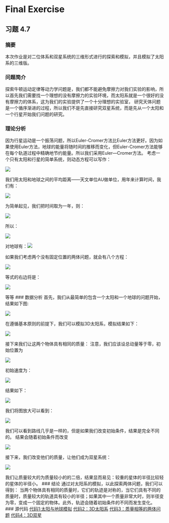 # Final Exercise
## 习题 4.7
### 摘要
本次作业是对二位体系和双星系统的三维形式进行的探索和模拟，并且模拟了太阳系的三维版。
### 问题简介
探索牛顿运动定律等动力学问题是，我们都不能避免摩擦力对我们实验的影响，所以首先我们需要找一个理想的没有摩擦力的实验环境，而太阳系就是一个很好的没有摩擦力的体系，这为我们的实验提供了一个十分理想的实验室，
研究天体问题是一个循序渐进的过程，所以我们不是先直接研究双星系统，而是先从一个太阳和一个行星开始我们问题的研究。
### 理论分析
因为行星运动是一个振荡问题，所以Euler-Cromer方法比Euler方法更好。因为如果使用Euler方法，地球的能量将随时间的推移而变化，但Euler-Cromer方法能够在每个轨道过程中精确地节约能量。所以我们采用Euler—Cromer方法。
考虑一个只有太阳和行星的简单系统，则动态方程可以写作：


![](https://github.com/maxiaobao233/compuational_physics_N2015301020106/blob/master/f1.png)


我们用太阳和地球之间的平均距离——天文单位AU做单位，用年来计算时间，我们有：


![](https://github.com/maxiaobao233/compuational_physics_N2015301020106/blob/master/f2.png)


为简单起见，我们把时间取为一年，则：


![](https://github.com/maxiaobao233/compuational_physics_N2015301020106/blob/master/f3.png)


所以：


![](https://github.com/maxiaobao233/compuational_physics_N2015301020106/blob/master/f4.png)


对地球有：![](https://github.com/maxiaobao233/compuational_physics_N2015301020106/blob/master/f5.png)

如果我们考虑两个没有固定位置的两体问题，就会有八个方程：

![](https://github.com/maxiaobao233/compuational_physics_N2015301020106/blob/master/f6.png)


等式的右边将是：


![](https://github.com/maxiaobao233/compuational_physics_N2015301020106/blob/master/f7.png)



等等
### 数据分析
首先，我们从最简单的包含一个太阳和一个地球的问题开始，结果如下图:


![](https://github.com/maxiaobao233/compuational_physics_N2015301020106/blob/master/f8.png)


在遵循基本原则的前提下，我们可以模拟3D太阳系，模拟结果如下：


![](https://github.com/maxiaobao233/compuational_physics_N2015301020106/blob/master/solar%5B1%5D.gif)


接下来我们让这两个物体具有相同的质量：
注意，我们应该设总动量等于零，初始位置为


![](https://github.com/maxiaobao233/compuational_physics_N2015301020106/blob/master/f11.png)


初始速度为：


![](https://github.com/maxiaobao233/compuational_physics_N2015301020106/blob/master/f12.png)


结果如下：


![](https://github.com/maxiaobao233/compuational_physics_N2015301020106/blob/master/f9.png)


我们将图放大可以看到：


![](https://github.com/maxiaobao233/compuational_physics_N2015301020106/blob/master/f10.png)


我们可以看到路线几乎是一样的，但是如果我们改变初始条件，结果是完全不同的。 结果会随着初始条件而改变


![](https://github.com/maxiaobao233/compuational_physics_N2015301020106/blob/master/twobody%5B1%5D.gif)


接下来，我们改变他们的质量，让他们成为双星系统：



![](https://github.com/maxiaobao233/compuational_physics_N2015301020106/blob/master/output%5B1%5D.gif)



我们让质量较大的为质量较小的的二倍，结果显而易见：较重的星体的半径比较轻的星体的半径小。
### 结论
通过对太阳系的模拟，以此探索两体问题，我们可以得到：
当两个物体具有相同的质量时，它们的轨迹是对称的，当它们具有不同的质量时，质量较大的轨道具有较小的半径；如果其中一个质量非常大时，则半径变为零，变成一个固定的物体。此外，轨迹会随着初始条件的不同而发生变化。
### 源代码
[代码1:太阳与地球模拟]()
[代码2：3D太阳系]()
[代码3：质量相等的两体问题]()
[代码4：3D双星]()


